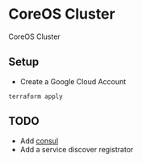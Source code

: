 # CoreOS Cluster
CoreOS Cluster

## Setup
* Create a Google Cloud Account

```
terraform apply
```

## TODO
* Add [consul](http://consul.io/)
* Add a service discover registrator
